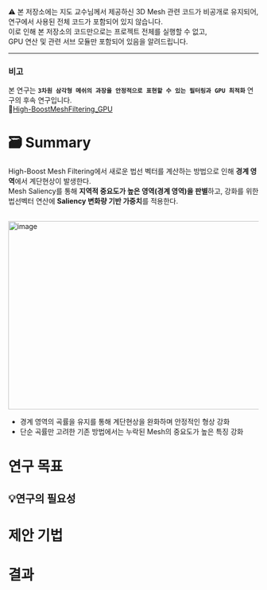 ⚠️ 본 저장소에는 지도 교수님께서 제공하신 3D Mesh 관련 코드가 비공개로 유지되어,<br> 
연구에서 사용된 전체 코드가 포함되어 있지 않습니다. <br>
이로 인해 본 저장소의 코드만으로는 프로젝트 전체를 실행할 수 없고,<br>
GPU 연산 및 관련 서브 모듈만 포함되어 있음을 알려드립니다. <br>
<hr>

### 비고
본 연구는 **`3차원 삼각형 메쉬의 과장을 안정적으로 표현할 수 있는 필터링과 GPU 최적화`** 연구의 후속 연구입니다. <br>
🔗[High-BoostMeshFiltering_GPU](https://github.com/crocusia/High-BoostMeshFiltering_GPU) <br>

# 🗃️ Summary 
High-Boost Mesh Filtering에서 새로운 법선 벡터를 계산하는 방법으로 인해 **경계 영역**에서 계단현상이 발생한다. <br>
Mesh Saliency를 통해 **지역적 중요도가 높은 영역(경계 영역)을 판별**하고, 강화를 위한 법선벡터 연산에 **Saliency 변화량 기반 가중치**를 적용한다.<br>
<br>

<img width="1799" height="379" alt="image" src="https://github.com/user-attachments/assets/a06c4772-513a-4453-8aeb-375b4d445120" />

<br>

- 경계 영역의 곡률을 유지를 통해 계단현상을 완화하며 안정적인 형상 강화
- 단순 곡률만 고려한 기존 방법에서는 누락된 Mesh의 중요도가 높은 특징 강화

# 연구 목표
## 💡연구의 필요성

# 제안 기법

# 결과
